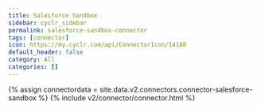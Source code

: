 ```yaml
---
title: Salesforce Sandbox
sidebar: cyclr_sidebar
permalink: salesforce-sandbox-connector
tags: [connector]
icon: https://my.cyclr.com/api/ConnectorIcon/14188
default_header: false
category: All
categories: []
---
```

{% assign connectordata = site.data.v2.connectors.connector-salesforce-sandbox %}
{% include v2/connector/connector.html %}	